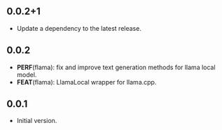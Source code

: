 ## 0.0.2+1

 - Update a dependency to the latest release.

## 0.0.2

 - **PERF**(flama): fix and improve text generation methods for llama local model.
 - **FEAT**(flama): LlamaLocal wrapper for llama.cpp.

## 0.0.1

- Initial version.
